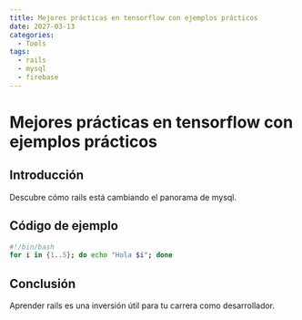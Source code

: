 ```yaml
---
title: Mejores prácticas en tensorflow con ejemplos prácticos
date: 2027-03-13
categories:
  - Tools
tags:
  - rails
  - mysql
  - firebase
---
```


# Mejores prácticas en tensorflow con ejemplos prácticos

## Introducción

Descubre cómo rails está cambiando el panorama de mysql.

## Código de ejemplo

```bash
#!/bin/bash
for i in {1..5}; do echo "Hola $i"; done
```

## Conclusión

Aprender rails es una inversión útil para tu carrera como desarrollador.